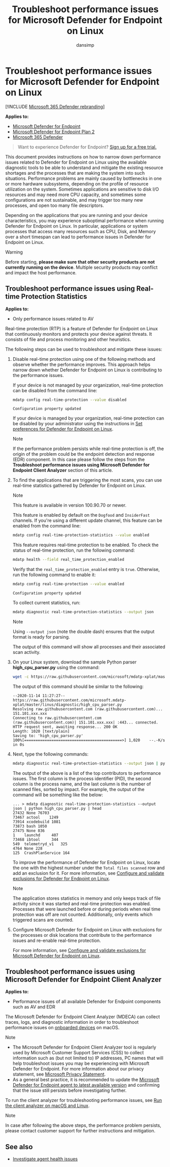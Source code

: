 ﻿---
title: Troubleshoot performance issues for Microsoft Defender for Endpoint on Linux
description: Troubleshoot performance issues in Microsoft Defender for Endpoint on Linux.
keywords: microsoft, defender, Microsoft Defender for Endpoint, linux, performance
ms.service: microsoft-365-security
ms.mktglfcycl: deploy
ms.sitesec: library
ms.pagetype: security
ms.author: dansimp
author: dansimp
ms.localizationpriority: medium
manager: dansimp
audience: ITPro
ms.collection:
- m365-security
- tier3
ms.topic: conceptual
ms.subservice: mde
search.appverid: met150
---

# Troubleshoot performance issues for Microsoft Defender for Endpoint on Linux

[!INCLUDE [Microsoft 365 Defender rebranding](../../includes/microsoft-defender.md)]

**Applies to:**
- [Microsoft Defender for Endpoint](https://go.microsoft.com/fwlink/p/?linkid=2154037)
- [Microsoft Defender for Endpoint Plan 2](https://go.microsoft.com/fwlink/p/?linkid=2154037)
- [Microsoft 365 Defender](https://go.microsoft.com/fwlink/?linkid=2118804)

> Want to experience Defender for Endpoint? [Sign up for a free trial.](https://signup.microsoft.com/create-account/signup?products=7f379fee-c4f9-4278-b0a1-e4c8c2fcdf7e&ru=https://aka.ms/MDEp2OpenTrial?ocid=docs-wdatp-investigateip-abovefoldlink)

This document provides instructions on how to narrow down performance issues related to Defender for Endpoint on Linux using the available diagnostic tools to be able to understand and mitigate the existing resource shortages and the processes that are making the system into such situations. Performance problems are mainly caused by bottlenecks in one or more hardware subsystems, depending on the profile of resource utilization on the system. Sometimes applications are sensitive to disk I/O resources and may need more CPU capacity, and sometimes some configurations are not sustainable, and may trigger too many new processes, and open too many file descriptors.

Depending on the applications that you are running and your device characteristics, you may experience suboptimal performance when running Defender for Endpoint on Linux. In particular, applications or system processes that access many resources such as CPU, Disk, and Memory over a short timespan can lead to performance issues in Defender for Endpoint on Linux.

> [!WARNING]
> Before starting, **please make sure that other security products are not currently running on the device**. Multiple security products may conflict and impact the host performance.

## Troubleshoot performance issues using Real-time Protection Statistics

**Applies to:**
- Only performance issues related to AV

Real-time protection (RTP) is a feature of Defender for Endpoint on Linux that continuously monitors and protects your device against threats. It consists of file and process monitoring and other heuristics.

The following steps can be used to troubleshoot and mitigate these issues:

1. Disable real-time protection using one of the following methods and observe whether the performance improves. This approach helps narrow down whether Defender for Endpoint on Linux is contributing to the performance issues.

    If your device is not managed by your organization, real-time protection can be disabled from the command line:

    ```bash
    mdatp config real-time-protection --value disabled
    ```

    ```Output
    Configuration property updated
    ```

    If your device is managed by your organization, real-time protection can be disabled by your administrator using the instructions in [Set preferences for Defender for Endpoint on Linux](linux-preferences.md).

    > [!NOTE]
    > If the performance problem persists while real-time protection is off, the origin of the problem could be the endpoint detection and response (EDR) component. In this case please follow the steps from the **Troubleshoot performance issues using Microsoft Defender for Endpoint Client Analyzer** section of this article.

2. To find the applications that are triggering the most scans, you can use real-time statistics gathered by Defender for Endpoint on Linux.

    > [!NOTE]
    > This feature is available in version 100.90.70 or newer.

    This feature is enabled by default on the `Dogfood` and `InsiderFast` channels. If you're using a different update channel, this feature can be enabled from the command line:

    ```bash
    mdatp config real-time-protection-statistics --value enabled
    ```

    This feature requires real-time protection to be enabled. To check the status of real-time protection, run the following command:

    ```bash
    mdatp health --field real_time_protection_enabled
    ```

    Verify that the `real_time_protection_enabled` entry is `true`. Otherwise, run the following command to enable it:

    ```bash
    mdatp config real-time-protection --value enabled
    ```

    ```Output
    Configuration property updated
    ```

    To collect current statistics, run:

    ```bash
    mdatp diagnostic real-time-protection-statistics --output json
    ```

    > [!NOTE]
    > Using `--output json` (note the double dash) ensures that the output format is ready for parsing.

    The output of this command will show all processes and their associated scan activity.

3. On your Linux system, download the sample Python parser **high_cpu_parser.py** using the command:

    ```bash
    wget -c https://raw.githubusercontent.com/microsoft/mdatp-xplat/master/linux/diagnostic/high_cpu_parser.py
    ```

    The output of this command should be similar to the following:

    ```Output
    --2020-11-14 11:27:27-- https://raw.githubusercontent.com/microsoft.mdatp-xplat/master/linus/diagnostic/high_cpu_parser.py
    Resolving raw.githubusercontent.com (raw.githubusercontent.com)... 151.101.xxx.xxx
    Connecting to raw.githubusercontent.com (raw.githubusercontent.com)| 151.101.xxx.xxx| :443... connected.
    HTTP request sent, awaiting response... 200 OK
    Length: 1020 [text/plain]
    Saving to: 'high_cpu_parser.py'
    100%[===========================================>] 1,020    --.-K/s   in 0s
    ```

4. Next, type the following commands:

    ```bash
    mdatp diagnostic real-time-protection-statistics --output json | python high_cpu_parser.py
    ```

      The output of the above is a list of the top contributors to performance issues. The first column is the process identifier (PID), the second column is the process name, and the last column is the number of scanned files, sorted by impact.
    For example, the output of the command will be something like the below:

    ```Output
    ... > mdatp diagnostic real-time-protection-statistics --output json | python high_cpu_parser.py | head
    27432 None 76703
    73467 actool    1249
    73914 xcodebuild 1081
    73873 bash 1050
    27475 None 836
    1    launchd     407
    73468 ibtool     344
    549  telemetryd_v1   325
    4764 None 228
    125  CrashPlanService 164
    ```

    To improve the performance of Defender for Endpoint on Linux, locate the one with the highest number under the `Total files scanned` row and add an exclusion for it. For more information, see [Configure and validate exclusions for Defender for Endpoint on Linux](linux-exclusions.md).

    > [!NOTE]
    > The application stores statistics in memory and only keeps track of file activity since it was started and real-time protection was enabled. Processes that were launched before or during periods when real time protection was off are not counted. Additionally, only events which triggered scans are counted.

5. Configure Microsoft Defender for Endpoint on Linux with exclusions for the processes or disk locations that contribute to the performance issues and re-enable real-time protection.

    For more information, see [Configure and validate exclusions for Microsoft Defender for Endpoint on Linux](linux-exclusions.md).

## Troubleshoot performance issues using Microsoft Defender for Endpoint Client Analyzer

**Applies to:**
- Performance issues of all available Defender for Endpoint components such as AV and EDR

The Microsoft Defender for Endpoint Client Analyzer (MDECA) can collect traces, logs, and diagnostic information in order to troubleshoot performance issues on [onboarded devices](/microsoft-365/security/defender-endpoint/onboard-configure) on macOS.

> [!NOTE]
>
> - The Microsoft Defender for Endpoint Client Analyzer tool is regularly used by Microsoft Customer Support Services (CSS) to collect information such as (but not limited to) IP addresses, PC names that will help troubleshoot issues you may be experiencing with Microsoft Defender for Endpoint. For more information about our privacy statement, see [Microsoft Privacy Statement](https://privacy.microsoft.com/privacystatement).
> - As a general best practice, it is recommended to update the [Microsoft Defender for Endpoint agent to latest available version](mac-whatsnew.md) and confirming that the issue still persists before investigating further.

To run the client analyzer for troubleshooting performance issues, see [Run the client analyzer on macOS and Linux](run-analyzer-macos-linux.md).

>[!NOTE]
>In case after following the above steps, the performance problem persists, please contact customer support for further instructions and mitigation.

## See also

- [Investigate agent health issues](health-status.md)
